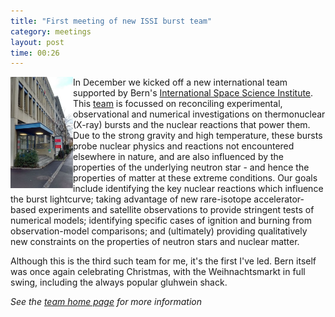 ```yaml
---
title: "First meeting of new ISSI burst team"
category: meetings
layout: post
time: 00:26
---
```

<!-- header generated from blosxom format post; make_header.pl 23.1.2022 -->
<p>
  <!---- Begin .post ---->
<img src="/images/ISSI.jpg" width="100" align="left"></a>
In December we kicked off a new international team supported by Bern's
<a href="http://www.issibern.ch">International Space Science Institute</a>.
This <a href="http://www.issibern.ch/teams/labtostars/index.php/team/">team</a> is focussed on reconciling experimental, observational and numerical
investigations on thermonuclear (X-ray) bursts and the nuclear reactions that
power them.
Due to the strong gravity and high temperature, these bursts probe nuclear
physics and reactions not encountered elsewhere in nature, and are also influenced by
the properties of the underlying neutron star - and hence the properties of
matter at these extreme conditions.
Our goals include identifying the key nuclear reactions which
influence the burst lightcurve; taking advantage of new rare-isotope accelerator-based experiments and satellite observations to provide stringent tests of
numerical models; identifying specific cases of ignition and burning from
observation-model comparisons; and (ultimately) providing qualitatively new constraints on the
properties of neutron stars and nuclear matter.
</p>
<p>Although this is the third
such team for me, it's the first I've led.  Bern itself was once again 
celebrating Christmas,
with the Weihnachtsmarkt in full swing, including the always popular 
gluhwein shack.
</p>
<p><em>See the <a href="http://www.issibern.ch/teams/labtostars">team home page</a> for more information</em></p>
